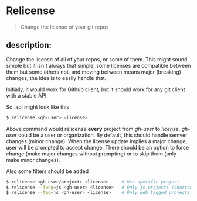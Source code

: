 # Relicense

> Change the license of your git repos

## description:

Change the license of all of your repos, or some of them. This might sound 
simple but it isn't always that simple, some licenses are compatible between 
them but some others not, and moving between means major (breaking) changes, the 
idea is to easily handle that.

Initially, it would work for Github client, but it should work for any git 
client with a stable API

So, api might look like this

```bash
$ relicense <gh-user> <license>
```

Above command would relicense **every** project from _gh-user_ to _license_. 
_gh-user_ could be a user or organization. By default, this should handle semver 
changes (minor change). When the license update implies a major change, user 
will be prompted to accept change. There should be an option to force change 
(make major changes without prompting) or to skip them (only make minor changes).

Also some filters should be added

```bash
$ relicense <gh-user/project> <license>     # Use specific project
$ relicense --lang=js <gh-user> <license>   # Only js projects (shortcut: -l js)
$ relicense --tag=js <gh-user> <license>    # Only web tagged projects (shortcut: -t web)
```
